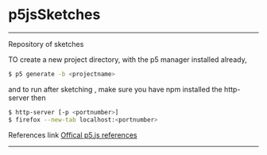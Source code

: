 # p5jsSketches
---

Repository of sketches 

TO create a new project directory, with the p5 manager installed already,

```bash
$ p5 generate -b <projectname>
```
and to run after sketching , make sure you have npm installed the http-server then

```bash
$ http-server [-p <portnumber>]
$ firefox --new-tab localhost:<portnumber>
```

References link
[Offical p5.js references](https://p5js.org/reference/)

---
